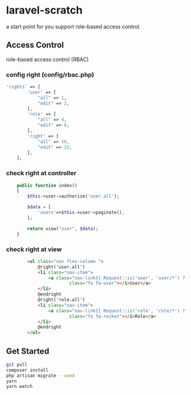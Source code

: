 # laravel-scratch

a start point for you support role-based access control.

## Access Control

role-based access control (RBAC)

### config right (config/rbac.php)

```php
'rights' => [
        'user' => [
            "all" => 1,
            "edit" => 2,
        ],
        'role' => [
            "all" => 4,
            "edit" => 8,
        ],
        'right' => [
            "all" => 16,
            "edit" => 32,
        ],
    ],
```

### check right at controller

```php
    public function index()
    {
        $this->user->authorize('user.all');

        $data = [
            'users'=>$this->user->paginate(),
        ];

        return view("user", $data);
    }
```

### check right at view

```html
        <ul class="nav flex-column ">
            @right('user.all')
            <li class="nav-item">
                <a class="nav-link{{ Request::is('user', 'user/*') ?  ' active' : '' }}" href="/user/"><i
                        class="fa fa-user"></i>User</a>
            </li>
            @endright
            @right('role.all')
            <li class="nav-item">
                <a class="nav-link{{ Request::is('role', 'role/*') ?  ' active' : '' }}" href="/role/"><i
                        class="fa fa-rocket"></i>Role</a>
            </li>
            @endright
        </ul>
```

## Get Started

```bash
git pull
composer install
php artisan migrate --seed
yarn
yarn watch
```